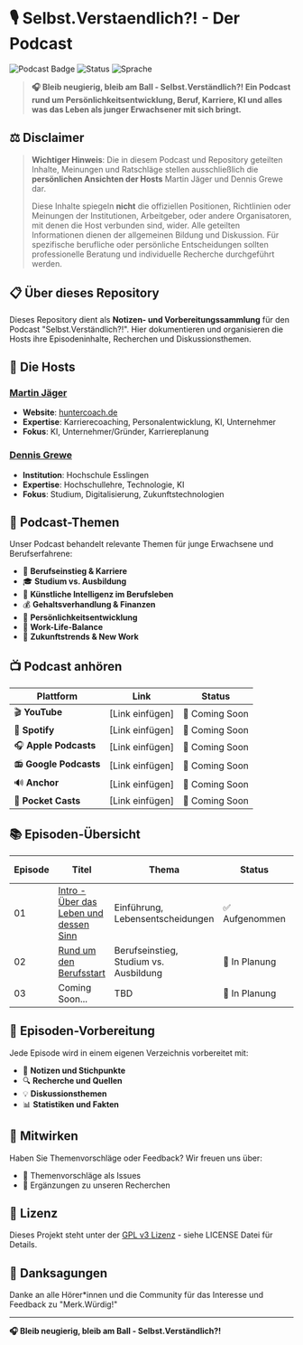 # 🎙️ Selbst.Verstaendlich?! - Der Podcast

![Podcast Badge](https://img.shields.io/badge/Podcast-Selbst.Verst%C3%A4ndlich%3F%21-blue)
![Status](https://img.shields.io/badge/Status-Aktiv-green)
![Sprache](https://img.shields.io/badge/Sprache-Deutsch-red)

> **🎧 Bleib neugierig, bleib am Ball - Selbst.Verständlich?! Ein Podcast rund um Persönlichkeitsentwicklung, Beruf, Karriere, KI und alles was das Leben als junger Erwachsener mit sich bringt.**

## ⚖️ Disclaimer

> **Wichtiger Hinweis**: Die in diesem Podcast und Repository geteilten Inhalte, Meinungen und Ratschläge stellen ausschließlich die **persönlichen Ansichten der Hosts** Martin Jäger und Dennis Grewe dar. 
> 
> Diese Inhalte spiegeln **nicht** die offiziellen Positionen, Richtlinien oder Meinungen der Institutionen, Arbeitgeber, oder andere Organisatoren, mit denen die Host verbunden sind, wider.
> Alle geteilten Informationen dienen der allgemeinen Bildung und Diskussion. Für spezifische berufliche oder persönliche Entscheidungen sollten professionelle Beratung und individuelle Recherche durchgeführt werden.

## 📋 Über dieses Repository

Dieses Repository dient als **Notizen- und Vorbereitungssammlung** für den Podcast "Selbst.Verständlich?!". Hier dokumentieren und organisieren die Hosts ihre Episodeninhalte, Recherchen und Diskussionsthemen.

## 👥 Die Hosts

### [Martin Jäger](https://www.linkedin.com/in/ki-und-automatisierung/)
- **Website**: [huntercoach.de](https://huntercoach.de)
- **Expertise**: Karrierecoaching, Personalentwicklung, KI, Unternehmer
- **Fokus**: KI, Unternehmer/Gründer, Karriereplanung

### [Dennis Grewe](https://www.linkedin.com/in/dennis-grewe-168977137/)
- **Institution**: Hochschule Esslingen
- **Expertise**: Hochschullehre, Technologie, KI
- **Fokus**: Studium, Digitalisierung, Zukunftstechnologien


## 🎯 Podcast-Themen

Unser Podcast behandelt relevante Themen für junge Erwachsene und Berufserfahrene:

- 💼 **Berufseinstieg & Karriere**
- 🎓 **Studium vs. Ausbildung**
- 🤖 **Künstliche Intelligenz im Berufsleben**
- 💰 **Gehaltsverhandlung & Finanzen**
- 🧠 **Persönlichkeitsentwicklung**
- 🔄 **Work-Life-Balance**
- 🚀 **Zukunftstrends & New Work**

## 📺 Podcast anhören

| Plattform | Link | Status |
|-----------|------|--------|
| 🎬 **YouTube** | [Link einfügen] | 🔄 Coming Soon |
| 🎵 **Spotify** | [Link einfügen] | 🔄 Coming Soon |
| 🎧 **Apple Podcasts** | [Link einfügen] | 🔄 Coming Soon |
| 📻 **Google Podcasts** | [Link einfügen] | 🔄 Coming Soon |
| 🔊 **Anchor** | [Link einfügen] | 🔄 Coming Soon |
| 📱 **Pocket Casts** | [Link einfügen] | 🔄 Coming Soon |

## 📚 Episoden-Übersicht

| Episode | Titel | Thema | Status | Link Youtube |
|---------|-------|-------|--------|--------|
| 01 | [Intro - Über das Leben und dessen Sinn](./episode01-intro/) | Einführung, Lebensentscheidungen | ✅ Aufgenommen | [Link Youtube](https://youtu.be/GzPASL03-Wk) |
| 02 | [Rund um den Berufsstart](./episode02-berufstart/) | Berufseinstieg, Studium vs. Ausbildung | 🔄 In Planung | [Link einfügen] |
| 03 | Coming Soon... | TBD | 🔄 In Planung |

## 🎤 Episoden-Vorbereitung

Jede Episode wird in einem eigenen Verzeichnis vorbereitet mit:
- 📝 **Notizen und Stichpunkte**
- 🔍 **Recherche und Quellen**
- 💡 **Diskussionsthemen**
- 📊 **Statistiken und Fakten**

## 🤝 Mitwirken

Haben Sie Themenvorschläge oder Feedback? Wir freuen uns über:
- 💌 Themenvorschläge als Issues
- 🔗 Ergänzungen zu unseren Recherchen

## 📄 Lizenz

Dieses Projekt steht unter der [GPL v3 Lizenz](LICENSE) - siehe LICENSE Datei für Details.

## 🙏 Danksagungen

Danke an alle Hörer*innen und die Community für das Interesse und Feedback zu "Merk.Würdig!"

---

**🎧 Bleib neugierig, bleib am Ball - Selbst.Verständlich?!**
